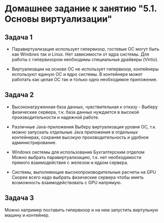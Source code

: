 # Домашнее задание к занятию "5.1. Основы виртуализации"

## Задача 1

- Паравиртуализация использует гипервизор, гостевые ОС могут быть как Windows так и Linux. Нет зависимости от ядра системы.
Для работы с гипервизором необходимы специальные драйверы (Virtio).

- Виртуализации на основе ОС не использует гипервизор, контейнеры используют единую ОС и ядро системы. 
В контейнере может работать как целая ОС так и только одно необходимое приложение.


## Задача 2

 - Высоконагруженная база данных, чувствительная к отказу - 
Выберу физические сервера, т.к. база данных нуждается в высокой производительности и надежной работе.

- Различные Java-приложения
Выберу виртуализация уровня ОС, т.к. можно запускать отдельные Java приложения в отдельных контейнерах, сохраняя высокую производительность и удобное администрирование.

- Windows системы для использования Бухгалтерским отделом
Можно выбрать паравиртуализацию, т.к. нет необходимости прямого взаимодействия с железом и ядром сервера.

- Системы, выполняющие высокопроизводительные расчеты на GPU
Скорее всего надо выбрать физические сервера чтобы иметь возможность взаимодействовать с GPU напрямую.


## Задача 3

Можно например поставить гипервизор и на нем запустить виртульную машину и контейнер.
